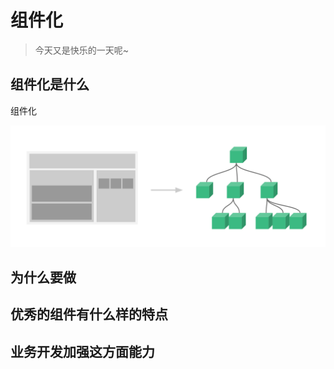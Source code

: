 # 组件化

> 今天又是快乐的一天呢~

## 组件化是什么

组件化

![组件化图](./img/components.png)

## 为什么要做



## 优秀的组件有什么样的特点



## 业务开发加强这方面能力